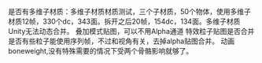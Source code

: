是否有多维子材质：多维子材质材质测试，三个子材质，50个物体，使用多维子材质12帧，330个dc，343面。拆开之后20帧，154dc，134面。多维子材质Unity无法动态合并。
叠加模式贴图，可以不用Alpha通道
特效粒子贴图是否合并
是否有些粒子能使用序列帧，不过和视角有关，去掉alpha贴图合并。
动画boneweight,没有特殊需要的情况下受两个骨骼影响就够了。
